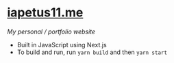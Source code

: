 # [iapetus11.me](https://iapetus11.me)
*My personal / portfolio website*
- Built in JavaScript using Next.js
- To build and run, run `yarn build` and then `yarn start`
